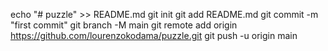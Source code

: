 echo "# puzzle" >> README.md
git init
git add README.md
git commit -m "first commit"
git branch -M main
git remote add origin https://github.com/lourenzokodama/puzzle.git
git push -u origin main
